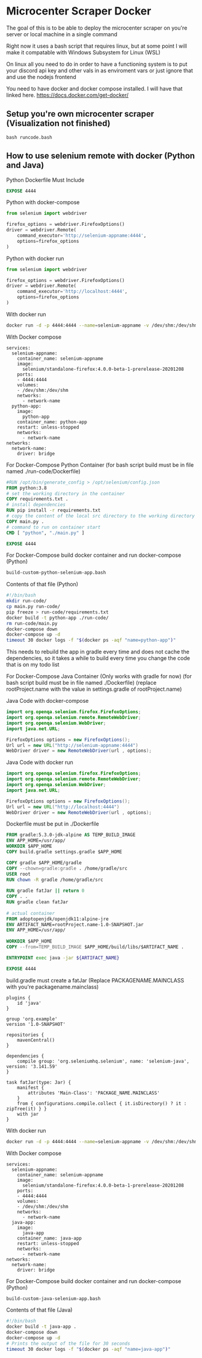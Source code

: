 # Microcenter Scraper Docker

The goal of this is to be able to deploy the microcenter scraper on you're server or local machine in a single command

Right now it uses a bash script that requires linux, but at some point I will make it compatable with Windows Subsystem for Linux (WSL)

On linux all you need to do in order to have a functioning system is to put your discord api key and other vals in as enviroment vars or just ignore that and use the nodejs frontend

You need to have docker and docker compose installed. I will have that linked here. https://docs.docker.com/get-docker/

## Setup you're own microcenter scraper (Visualization not finished)
```
bash runcode.bash
```

## How to use selenium remote with docker (Python and Java)

Python Dockerfile Must Include
```DOCKERFILE
EXPOSE 4444
```

Python with docker-compose
```PYTHON
from selenium import webdriver

firefox_options = webdriver.FirefoxOptions()
driver = webdriver.Remote(
    command_executor='http://selenium-appname:4444',
    options=firefox_options
)
```
Python with docker run
```PYTHON
from selenium import webdriver

firefox_options = webdriver.FirefoxOptions()
driver = webdriver.Remote(
    command_executor='http://localhost:4444',
    options=firefox_options
)
```
With docker run
```BASH
docker run -d -p 4444:4444 --name=selenium-appname -v /dev/shm:/dev/shm selenium/standalone-firefox:4.0.0-beta-1-prerelease-20201208
```
With Docker compose
```
services:
  selenium-appname:
    container_name: selenium-appname
    image:
      selenium/standalone-firefox:4.0.0-beta-1-prerelease-20201208
    ports:
    - 4444:4444
    volumes:
    - /dev/shm:/dev/shm
    networks:
      - network-name
  python-app:
    image:
      python-app
    container_name: python-app
    restart: unless-stopped
    networks:
      - network-name
networks:
  network-name:
    driver: bridge
```
For Docker-Compose Python Container (for bash script build must be in file named ./run-code/Dockerfile)
```DOCKERFILE
#RUN /opt/bin/generate_config > /opt/selenium/config.json
FROM python:3.8
# set the working directory in the container
COPY requirements.txt .
# install dependencies
RUN pip install -r requirements.txt
# copy the content of the local src directory to the working directory
COPY main.py .
# command to run on container start
CMD [ "python", "./main.py" ]

EXPOSE 4444
```
For Docker-Compose build docker container and run docker-compose (Python)
```BASH
build-custom-python-selenium-app.bash
```
Contents of that file (Python)
```BASH
#!/bin/bash
mkdir run-code/
cp main.py run-code/
pip freeze > run-code/requirements.txt
docker build -t python-app ./run-code/
rm run-code/main.py
docker-compose down
docker-compose up -d
timeout 30 docker logs -f "$(docker ps -aqf "name=python-app")"
```
This needs to rebuild the app in gradle every time and does not cache the dependencies, so it takes a while to build every time you change the code that is on my todo list

For Docker-Compose Java Container (Only works with gradle for now) (for bash script build must be in file named ./Dockerfile) (replace rootProject.name with the value in settings.gradle of rootProject.name)

Java Code with docker-compose
```JAVA
import org.openqa.selenium.firefox.FirefoxOptions;
import org.openqa.selenium.remote.RemoteWebDriver;
import org.openqa.selenium.WebDriver;
import java.net.URL;

FirefoxOptions options = new FirefoxOptions();
Url url = new URL("http://selenium-appname:4444")
WebDriver driver = new RemoteWebDriver(url , options);
```
Java Code with docker run
```JAVA
import org.openqa.selenium.firefox.FirefoxOptions;
import org.openqa.selenium.remote.RemoteWebDriver;
import org.openqa.selenium.WebDriver;
import java.net.URL;

FirefoxOptions options = new FirefoxOptions();
Url url = new URL("http://localhost:4444")
WebDriver driver = new RemoteWebDriver(url , options);
```
Dockerfile must be put in ./Dockerfile
```DOCKERFILE
FROM gradle:5.3.0-jdk-alpine AS TEMP_BUILD_IMAGE
ENV APP_HOME=/usr/app/
WORKDIR $APP_HOME
COPY build.gradle settings.gradle $APP_HOME

COPY gradle $APP_HOME/gradle
COPY --chown=gradle:gradle . /home/gradle/src
USER root
RUN chown -R gradle /home/gradle/src
    
RUN gradle fatJar || return 0
COPY . .
RUN gradle clean fatJar
    
# actual container
FROM adoptopenjdk/openjdk11:alpine-jre
ENV ARTIFACT_NAME=rootProject.name-1.0-SNAPSHOT.jar
ENV APP_HOME=/usr/app/
    
WORKDIR $APP_HOME
COPY --from=TEMP_BUILD_IMAGE $APP_HOME/build/libs/$ARTIFACT_NAME .

ENTRYPOINT exec java -jar ${ARTIFACT_NAME}

EXPOSE 4444
```
build.gradle must create a fatJar (Replace PACKAGENAME.MAINCLASS with you're packagename.mainclass)
```GRADLE
plugins {
    id 'java'
}

group 'org.example'
version '1.0-SNAPSHOT'

repositories {
    mavenCentral()
}

dependencies {
    compile group: 'org.seleniumhq.selenium', name: 'selenium-java', version: '3.141.59'
}

task fatJar(type: Jar) {
    manifest {
        attributes 'Main-Class': 'PACKAGE_NAME.MAINCLASS'
    }
    from { configurations.compile.collect { it.isDirectory() ? it : zipTree(it) } }
    with jar
}
```

With docker run
```BASH
docker run -d -p 4444:4444 --name=selenium-appname -v /dev/shm:/dev/shm selenium/standalone-firefox:4.0.0-beta-1-prerelease-20201208
```
With Docker compose
```
services:
  selenium-appname:
    container_name: selenium-appname
    image:
      selenium/standalone-firefox:4.0.0-beta-1-prerelease-20201208
    ports:
    - 4444:4444
    volumes:
    - /dev/shm:/dev/shm
    networks:
      - network-name
  java-app:
    image:
      java-app
    container_name: java-app
    restart: unless-stopped
    networks:
      - network-name
networks:
  network-name:
    driver: bridge
```
For Docker-Compose build docker container and run docker-compose (Python)
```BASH
build-custom-java-selenium-app.bash
```
Contents of that file (Java)
```BASH
#!/bin/bash
docker build -t java-app .
docker-compose down
docker-compose up -d
# Prints the output of the file for 30 seconds
timeout 30 docker logs -f "$(docker ps -aqf "name=java-app")"
```
